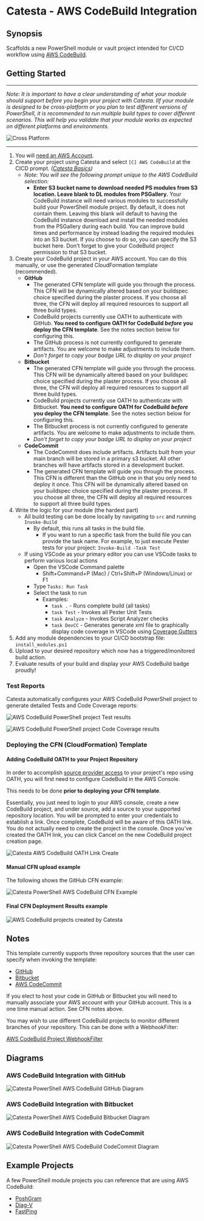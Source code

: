 # Catesta - AWS CodeBuild Integration

## Synopsis

Scaffolds a new PowerShell module or vault project intended for CI/CD workflow using [AWS CodeBuild](https://aws.amazon.com/codebuild/).

## Getting Started

-------------------

*Note: It is important to have a clear understanding of what your module should support before you begin your project with Catesta. IIf your module is designed to be cross-platform or you plan to test different versions of PowerShell, it is recommended to run multiple build types to cover different scenarios. This will help you validate that your module works as expected on different platforms and environments.*

![Cross Platform](https://img.shields.io/badge/Builds-Windows%20PowerShell%20%7C%20Windows%20pwsh%20%7C%20Linux%20%7C%20MacOS-lightgrey)

-------------------

1. You will [need an AWS Account](https://aws.amazon.com/premiumsupport/knowledge-center/create-and-activate-aws-account/).
1. Create your project using Catesta and select `[C] AWS CodeBuild` at the CICD prompt. *([Catesta Basics](../Catesta-Basics.md))*
    * *Note: You will see the following prompt unique to the AWS CodeBuild selection:*
        * **Enter S3 bucket name to download needed PS modules from S3 location. Leave blank to DL modules from PSGallery.** Your CodeBuild instance will need various modules to successfully build your PowerShell module project. By default, it does not contain them. Leaving this blank will default to having the CodeBuild instance download and install the needed modules from the PSGallery during each build. You can improve build times and performance by instead loading the required modules into an S3 bucket. If you choose to do so, you can specify the S3 bucket here. Don't forget to give your CodeBuild project permission to that S3 bucket.
1. Create your CodeBuild project in your AWS account. You can do this manually, or use the generated CloudFormation template (recommended).
    * **GitHub**
        * The generated CFN template will guide you through the process. This CFN will be dynamically altered based on your buildspec choice specified during the plaster process. If you choose all three, the CFN will deploy all required resources to support all three build types.
        * CodeBuild projects currently use OATH to authenticate with GitHub. **You need to configure OATH for CodeBuild *before* you deploy the CFN template**. See the notes section below for configuring this.
        * The GitHub process is not currently configured to generate artifacts. You are welcome to make adjustments to include them.
        * *Don't forget to copy your badge URL to display on your project*
    * **Bitbucket**
        * The generated CFN template will guide you through the process. This CFN will be dynamically altered based on your buildspec choice specified during the plaster process. If you choose all three, the CFN will deploy all required resources to support all three build types.
        * CodeBuild projects currently use OATH to authenticate with Bitbucket. **You need to configure OATH for CodeBuild *before* you deploy the CFN template**. See the notes section below for configuring this.
        * The Bitbucket process is not currently configured to generate artifacts. You are welcome to make adjustments to include them.
        * *Don't forget to copy your badge URL to display on your project*
    * **CodeCommit**
        * The CodeCommit does include artifacts. Artifacts built from your main branch will be stored in a primary s3 bucket. All other branches will have artifacts stored in a development bucket.
        * The generated CFN template will guide you through the process. This CFN is different than the GitHub one in that you only need to deploy it once. This CFN will be dynamically altered based on your buildspec choice specified during the plaster process. If you choose all three, the CFN will deploy all required resources to support all three build types.
1. Write the logic for your module (the hardest part)
    * All build testing can be done locally by navigating to `src` and running `Invoke-Build`
        * By default, this runs all tasks in the build file.
            * If you want to run a specific task from the build file you can provide the task name. For example, to just execute Pester tests for your project: `Invoke-Build -Task Test`
    * If using VSCode as your primary editor you can use VSCode tasks to perform various local actions
        * Open the VSCode Command palette
            * Shift+Command+P (Mac) / Ctrl+Shift+P (Windows/Linux) or F1
        * Type `Tasks: Run Task`
        * Select the task to run
            * Examples:
                * `task .` - Runs complete build (all tasks)
                * `task Test` - Invokes all Pester Unit Tests
                * `task Analyze` - Invokes Script Analyzer checks
                * `task DevCC` - Generates generate xml file to graphically display code coverage in VSCode using [Coverage Gutters](https://marketplace.visualstudio.com/items?itemName=ryanluker.vscode-coverage-gutters)
1. Add any module dependencies to your CI/CD bootstrap file: `install_modules.ps1`
1. Upload to your desired repository which now has a triggered/monitored build action.
1. Evaluate results of your build and display your AWS CodeBuild badge proudly!

### Test Reports

Catesta automatically configures your AWS CodeBuild PowerShell project to generate detailed Tests and Code Coverage reports:

![AWS CodeBuild PowerShell project Test results](../assets/AWS/AWSCodeBuild_tests_report.PNG)

![AWS CodeBuild PowerShell project Code Coverage results](../assets/AWS/AWSCodeBuild_code_coverage.PNG)

### Deploying the CFN (CloudFormation) Template

#### Adding CodeBuild OATH to your Project Repository

In order to accomplish [source provider access](https://docs.aws.amazon.com/codebuild/latest/userguide/access-tokens.html#access-tokens-github) to your project's repo using OATH, you will first need to configure CodeBuild in the AWS Console.

This needs to be done **prior to deploying your CFN template**.

Essentially, you just need to login to your AWS console, create a new CodeBuild project, and under source, add a source to your supported repository location. You will be prompted to enter your credentials to establish a link. Once complete, CodeBuild will be aware of this OATH link. You do not actually need to create the project in the console. Once you've created the OATH link, you can click Cancel on the new CodeBuild project creation page.

![Catesta AWS CodeBuild OATH Link Create](../assets/AWS/AWSCodeBuild_OAuth.png)

#### Manual CFN upload example

The following shows the GitHub CFN example:

![Catesta PowerShell AWS CodeBuild CFN Example](../assets/AWS/PowerShell_CodeBuild_CFN_Example.PNG)

#### Final CFN Deployment Results example

![AWS CodeBuild projects created by Catesta](../assets/AWS/AWSCodeBuildProjects.PNG)

## Notes

This template currently supports three repository sources that the user can specify when invoking the template:

* [GitHub](https://github.com/)
* [Bitbucket](https://bitbucket.org/)
* [AWS CodeCommit](https://aws.amazon.com/codecommit/)

If you elect to host your code in GitHub or Bitbucket you will need to manually associate your AWS account with your GitHub account. This is a one time manual action. See CFN notes above.

You may wish to use different CodeBuild projects to monitor different branches of your repository. This can be done with a WebhookFilter:

[AWS CodeBuild Project WebhookFilter](https://docs.aws.amazon.com/AWSCloudFormation/latest/UserGuide/aws-properties-codebuild-project-webhookfilter.html)

## Diagrams

### AWS CodeBuild Integration with GitHub

![Catesta PowerShell AWS CodeBuild GitHub Diagram](../assets/AWS/AWSCodeBuildGitHub.png)

### AWS CodeBuild Integration with Bitbucket

![Catesta PowerShell AWS CodeBuild Bitbucket Diagram](../assets/AWS/AWSCodeBuildBitbucket.png)

### AWS CodeBuild Integration with CodeCommit

![Catesta PowerShell AWS CodeBuild CodeCommit Diagram](../assets/AWS/AWSCodeBuildCodeCommit.png)

## Example Projects

A few PowerShell module projects you can reference that are using AWS CodeBuild:

* [PoshGram](https://github.com/techthoughts2/PoshGram)
* [Diag-V](https://github.com/techthoughts2/Diag-V)
* [FastPing](https://github.com/austoonz/FastPing)
